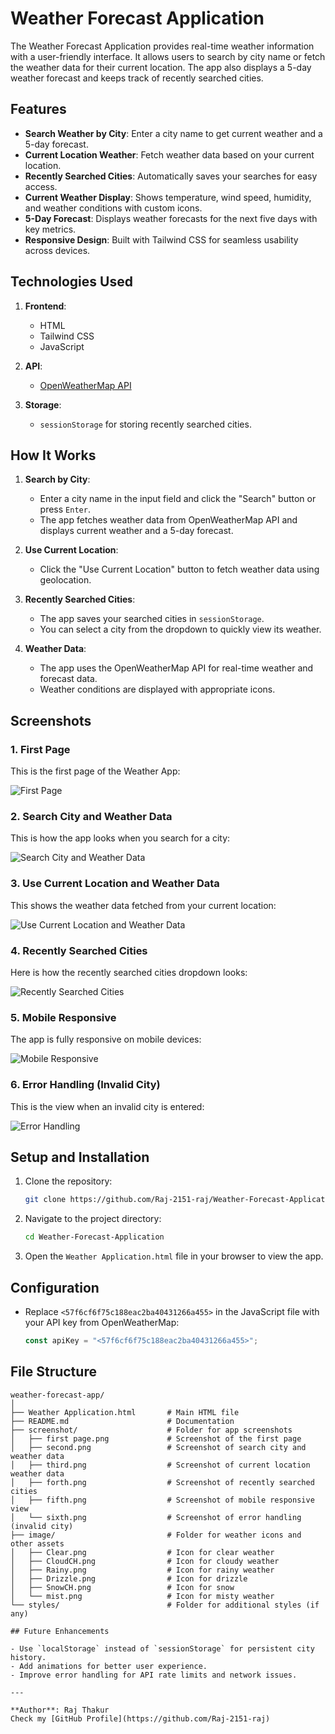 # Weather Forecast Application

The Weather Forecast Application provides real-time weather information with a user-friendly interface. It allows users to search by city name or fetch the weather data for their current location. The app also displays a 5-day weather forecast and keeps track of recently searched cities.

## Features

- **Search Weather by City**: Enter a city name to get current weather and a 5-day forecast.
- **Current Location Weather**: Fetch weather data based on your current location.
- **Recently Searched Cities**: Automatically saves your searches for easy access.
- **Current Weather Display**: Shows temperature, wind speed, humidity, and weather conditions with custom icons.
- **5-Day Forecast**: Displays weather forecasts for the next five days with key metrics.
- **Responsive Design**: Built with Tailwind CSS for seamless usability across devices.

## Technologies Used

1. **Frontend**:
   - HTML
   - Tailwind CSS
   - JavaScript

2. **API**:
   - [OpenWeatherMap API](https://openweathermap.org/api)

3. **Storage**:
   - `sessionStorage` for storing recently searched cities.

## How It Works

1. **Search by City**:
   - Enter a city name in the input field and click the "Search" button or press `Enter`.
   - The app fetches weather data from OpenWeatherMap API and displays current weather and a 5-day forecast.

2. **Use Current Location**:
   - Click the "Use Current Location" button to fetch weather data using geolocation.

3. **Recently Searched Cities**:
   - The app saves your searched cities in `sessionStorage`.
   - You can select a city from the dropdown to quickly view its weather.

4. **Weather Data**:
   - The app uses the OpenWeatherMap API for real-time weather and forecast data.
   - Weather conditions are displayed with appropriate icons.

## Screenshots

### 1. First Page
This is the first page of the Weather App:

![First Page](screenshot/first.png)

### 2. Search City and Weather Data
This is how the app looks when you search for a city:

![Search City and Weather Data](screenshot/second.png)

### 3. Use Current Location and Weather Data
This shows the weather data fetched from your current location:

![Use Current Location and Weather Data](screenshot/third.png)

### 4. Recently Searched Cities
Here is how the recently searched cities dropdown looks:

![Recently Searched Cities](screenshot/forth.png)

### 5. Mobile Responsive
The app is fully responsive on mobile devices:

![Mobile Responsive](screenshot/fifth.png)

### 6. Error Handling (Invalid City)
This is the view when an invalid city is entered:

![Error Handling](screenshot/sixth.png)

## Setup and Installation

1. Clone the repository:
   ```bash
   git clone https://github.com/Raj-2151-raj/Weather-Forecast-Application
   ```

2. Navigate to the project directory:
   ```bash
   cd Weather-Forecast-Application
   ```

3. Open the `Weather Application.html` file in your browser to view the app.

## Configuration

- Replace `<57f6cf6f75c188eac2ba40431266a455>` in the JavaScript file with your API key from OpenWeatherMap:
  ```javascript
  const apiKey = "<57f6cf6f75c188eac2ba40431266a455>";
  ```

## File Structure

```plaintext
weather-forecast-app/
│
├── Weather Application.html       # Main HTML file
├── README.md                      # Documentation
├── screenshot/                    # Folder for app screenshots
│   ├── first page.png             # Screenshot of the first page
│   ├── second.png                 # Screenshot of search city and weather data
│   ├── third.png                  # Screenshot of current location weather data
│   ├── forth.png                  # Screenshot of recently searched cities
│   ├── fifth.png                  # Screenshot of mobile responsive view
│   └── sixth.png                  # Screenshot of error handling (invalid city)
├── image/                         # Folder for weather icons and other assets
│   ├── Clear.png                  # Icon for clear weather
│   ├── CloudCH.png                # Icon for cloudy weather
│   ├── Rainy.png                  # Icon for rainy weather
│   ├── Drizzle.png                # Icon for drizzle
│   ├── SnowCH.png                 # Icon for snow
│   └── mist.png                   # Icon for misty weather
└── styles/                        # Folder for additional styles (if any)

## Future Enhancements

- Use `localStorage` instead of `sessionStorage` for persistent city history.
- Add animations for better user experience.
- Improve error handling for API rate limits and network issues.

---

**Author**: Raj Thakur
Check my [GitHub Profile](https://github.com/Raj-2151-raj)